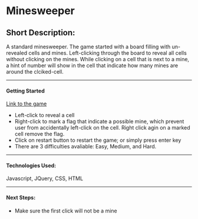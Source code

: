 # Minesweeper

## Short Description:

A standard minesweeper. The game started with a board filling with un-revealed cells and mines. Left-clicking through the board to reveal all cells without clicking on the mines. While clicking on a cell that is next to a mine, a hint of number will show in the cell that indicate how many mines are around the clciked-cell.

---
#### Getting Started 

[Link to the game](https://ernie-kuo.github.io/minesweeper_erniek/)

- Left-click to reveal a cell
- Right-click to mark a flag that indicate a possible mine, which prevent user from accidentally left-click on the cell. Right click agin on a marked cell remove the flag.
- Click on restart button to restart the game; or simply press enter key
- There are 3 difficulties avaliable: Easy, Medium, and Hard.

---

#### Technologies Used: 

Javascript, JQuery, CSS, HTML

---

#### Next Steps:

- Make sure the first click will not be a mine